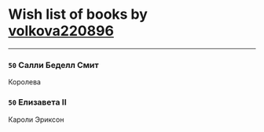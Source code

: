 # Wish list of books by [volkova220896](http://vk.com/id70865766)
---

### `50` Салли Беделл Смит
Королева

### `50` Елизавета II
Кароли Эриксон

